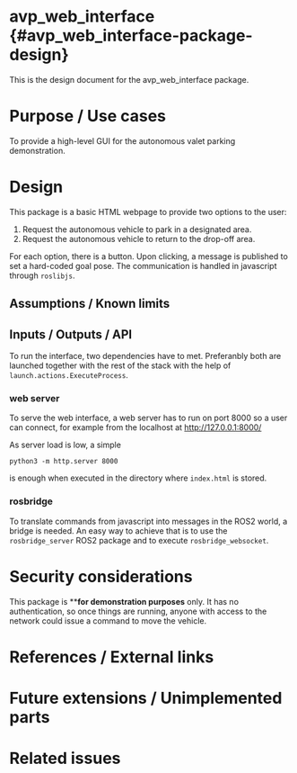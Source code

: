 avp_web_interface {#avp_web_interface-package-design}
===========

This is the design document for the avp_web_interface package.


# Purpose / Use cases
<!-- Required -->
<!-- Things to consider:
    - Why did we implement this feature? -->
To provide a high-level GUI for the autonomous valet parking demonstration.

# Design
<!-- Required -->
<!-- Things to consider:
    - How does it work? -->

This package is a basic HTML webpage to provide two options to the user:

1. Request the autonomous vehicle to park in a designated area.
2. Request the autonomous vehicle to return to the drop-off area.

For each option, there is a button. Upon clicking, a message is published to set a hard-coded goal
pose. The communication is handled in javascript through `roslibjs`.

## Assumptions / Known limits
<!-- Required -->

## Inputs / Outputs / API
<!-- Required -->
<!-- Things to consider:
    - How do you use the package / API? -->
    
To run the interface, two dependencies have to met. Preferanbly both are launched together with the
rest of the stack with the help of `launch.actions.ExecuteProcess`.

### web server

To serve the web interface, a web server has to run on port 8000 so a user can connect, for example
from the localhost at http://127.0.0.1:8000/

As server load is low, a simple 

    python3 -m http.server 8000

is enough when executed in the directory where `index.html` is stored.

### rosbridge

To translate commands from javascript into messages in the ROS2 world, a bridge is needed. An
easy way to achieve that is to use the `rosbridge_server` ROS2 package and to execute
`rosbridge_websocket`.

# Security considerations
<!-- Required -->
<!-- Things to consider:
- Spoofing (How do you check for and handle fake input?)
- Tampering (How do you check for and handle tampered input?)
- Repudiation (How are you affected by the actions of external actors?).
- Information Disclosure (Can data leak?).
- Denial of Service (How do you handle spamming?).
- Elevation of Privilege (Do you need to change permission levels during execution?) -->

This package is ****for demonstration purposes** only. It has no authentication, so once things are
running, anyone with access to the network could issue a command to move the vehicle.

# References / External links
<!-- Optional -->


# Future extensions / Unimplemented parts
<!-- Optional -->


# Related issues
<!-- Required -->

